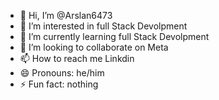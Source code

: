 - 👋 Hi, I’m @Arslan6473
- 👀 I’m interested in full Stack Devolpment
- 🌱 I’m currently learning full Stack Devolpment
- 💞️ I’m looking to collaborate on Meta
- 📫 How to reach me Linkdin
- 😄 Pronouns: he/him
- ⚡ Fun fact: nothing

<!---
Arslan6473/Arslan6473 is a ✨ special ✨ repository because its `README.md` (this file) appears on your GitHub profile.
You can click the Preview link to take a look at your changes.
--->
